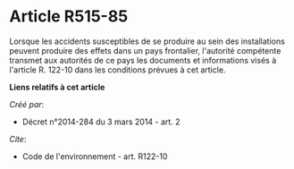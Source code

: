 # Article R515-85

Lorsque les accidents susceptibles de se produire au sein des installations peuvent produire des effets dans un pays
frontalier, l'autorité compétente transmet aux autorités de ce pays les documents et informations visés à l'article R. 122-10
dans les conditions prévues à cet article.

**Liens relatifs à cet article**

_Créé par_:

  - Décret n°2014-284 du 3 mars 2014 - art. 2

_Cite_:

  - Code de l'environnement - art. R122-10
